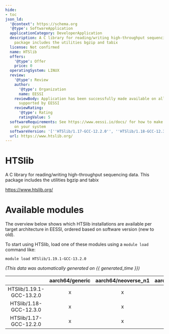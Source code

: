 ```yaml
---
hide:
- toc
json_ld:
  '@context': https://schema.org
  '@type': SoftwareApplication
  applicationCategory: DeveloperApplication
  description: A C library for reading/writing high-throughput sequencing data. This
    package includes the utilities bgzip and tabix
  license: Not confirmed
  name: HTSlib
  offers:
    '@type': Offer
    price: 0
  operatingSystem: LINUX
  review:
    '@type': Review
    author:
      '@type': Organization
      name: EESSI
    reviewBody: Application has been successfully made available on all architectures
      supported by EESSI
    reviewRating:
      '@type': Rating
      ratingValue: 5
  softwareRequirements: See https://www.eessi.io/docs/ for how to make EESSI available
    on your system
  softwareVersion: '[''HTSlib/1.17-GCC-12.2.0'', ''HTSlib/1.18-GCC-12.3.0'', ''HTSlib/1.19.1-GCC-13.2.0'']'
  url: https://www.htslib.org/
---
```


HTSlib
======


A C library for reading/writing high-throughput sequencing data. This package includes the utilities bgzip and tabix

https://www.htslib.org/
# Available modules


The overview below shows which HTSlib installations are available per target architecture in EESSI, ordered based on software version (new to old).

To start using HTSlib, load one of these modules using a `module load` command like:

```shell
module load HTSlib/1.19.1-GCC-13.2.0
```

*(This data was automatically generated on {{ generated_time }})*  

| |aarch64/generic|aarch64/neoverse_n1|aarch64/neoverse_v1|x86_64/generic|x86_64/amd/zen2|x86_64/amd/zen3|x86_64/amd/zen4|x86_64/intel/haswell|x86_64/intel/sapphirerapids|x86_64/intel/skylake_avx512|
| :---: | :---: | :---: | :---: | :---: | :---: | :---: | :---: | :---: | :---: | :---: |
|HTSlib/1.19.1-GCC-13.2.0|x|x|x|x|x|x|x|x|x|x|
|HTSlib/1.18-GCC-12.3.0|x|x|x|x|x|x|x|x|x|x|
|HTSlib/1.17-GCC-12.2.0|x|x|x|x|x|x|x|x|x|x|
